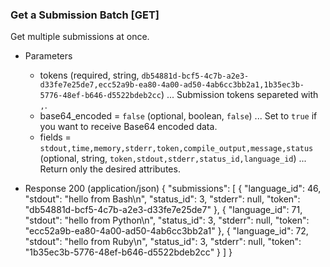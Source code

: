 ### Get a Submission Batch [GET]
Get multiple submissions at once.

+ Parameters
    + tokens (required, string, `db54881d-bcf5-4c7b-a2e3-d33fe7e25de7,ecc52a9b-ea80-4a00-ad50-4ab6cc3bb2a1,1b35ec3b-5776-48ef-b646-d5522bdeb2cc`) ... Submission tokens separeted with `,`.
    + base64_encoded = `false` (optional, boolean, `false`) ... Set to `true` if you want to receive Base64 encoded data.
    + fields = `stdout,time,memory,stderr,token,compile_output,message,status` (optional, string, `token,stdout,stderr,status_id,language_id`) ... Return only the desired attributes.

+ Response 200 (application/json)
    {
        "submissions": [
            {
                "language_id": 46,
                "stdout": "hello from Bash\n",
                "status_id": 3,
                "stderr": null,
                "token": "db54881d-bcf5-4c7b-a2e3-d33fe7e25de7"
            },
            {
                "language_id": 71,
                "stdout": "hello from Python\n",
                "status_id": 3,
                "stderr": null,
                "token": "ecc52a9b-ea80-4a00-ad50-4ab6cc3bb2a1"
            },
            {
                "language_id": 72,
                "stdout": "hello from Ruby\n",
                "status_id": 3,
                "stderr": null,
                "token": "1b35ec3b-5776-48ef-b646-d5522bdeb2cc"
            }
        ]
    }